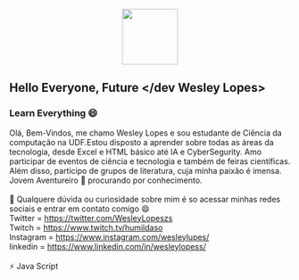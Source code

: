 <div align = "center"> 
  <br>
 <img  width="100" height="100" src = "https://i.postimg.cc/1X74CqV4/giphy.gif" >
</div>

## Hello Everyone, Future </dev Wesley Lopes> 
### Learn Everything 😄

Olá, 
  Bem-Vindos, me chamo Wesley Lopes e sou estudante de Ciência da computação na UDF.Estou disposto a aprender
  sobre todas as áreas da tecnologia, desde Excel e HTML básico até IA e CyberSegurity. Amo participar de eventos de ciência
  e tecnologia e também de feiras científicas. Além disso, participo de grupos de literatura, cuja minha paixão é imensa.
  <br>
Jovem Aventureiro 🤔 procurando por conhecimento.
<br>
<br>
💬 Qualquere dúvida ou curiosidade sobre mim é so acessar minhas redes sociais e entrar em contato comigo 😄
<br>
Twitter = https://twitter.com/WesleyLopeszs
<br>
Twitch = https://www.twitch.tv/humildaso
<br>
Instagram = https://www.instagram.com/wesleylupes/
<br>
linkedin = https://www.linkedin.com/in/wesleylopess/
<br>
<br>
⚡ Java Script
<!--
**Lupescoder/Lupescoder** is a ✨ _special_ ✨ repository because its `README.md` (this file) appears on your GitHub profile.

Here are some ideas to get you started:

- 🔭 I’m currently working on ...
- 🌱 I’m currently learning ...
- 👯 I’m looking to collaborate on ...
- 🤔 I’m looking for help with ...
- 💬 Ask me about ...
- 📫 How to reach me: ...
- 😄 Pronouns: ...
- ⚡ Fun fact: ...
-->
